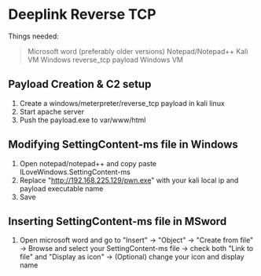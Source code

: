 # Deeplink Reverse TCP

Things needed:
> Microsoft word (preferably older versions)
> Notepad/Notepad++
> Kali VM
> Windows reverse_tcp payload
> Windows VM

## Payload Creation & C2 setup
1. Create a windows/meterpreter/reverse_tcp payload in kali linux
2. Start apache server
3. Push the payload.exe to var/www/html

## Modifying SettingContent-ms file in Windows
1. Open notepad/notepad++ and copy paste ILoveWindows.SettingContent-ms
2. Replace "http://192.168.225.129/pwn.exe" with your kali local ip and payload executable name
3. Save

## Inserting SettingContent-ms file in MSword
1. Open microsoft word and go to "Insert" -> "Object" -> "Create from file" -> Browse and select your SettingContent-ms file -> check both "Link to file" and "Display as icon" -> (Optional) change your icon and display name
